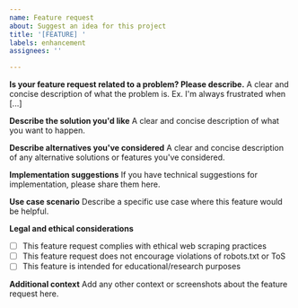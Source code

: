 ```yaml
---
name: Feature request
about: Suggest an idea for this project
title: '[FEATURE] '
labels: enhancement
assignees: ''

---
```


**Is your feature request related to a problem? Please describe.**
A clear and concise description of what the problem is. Ex. I'm always frustrated when [...]

**Describe the solution you'd like**
A clear and concise description of what you want to happen.

**Describe alternatives you've considered**
A clear and concise description of any alternative solutions or features you've considered.

**Implementation suggestions**
If you have technical suggestions for implementation, please share them here.

**Use case scenario**
Describe a specific use case where this feature would be helpful.

**Legal and ethical considerations**
- [ ] This feature request complies with ethical web scraping practices
- [ ] This feature request does not encourage violations of robots.txt or ToS
- [ ] This feature is intended for educational/research purposes

**Additional context**
Add any other context or screenshots about the feature request here.
